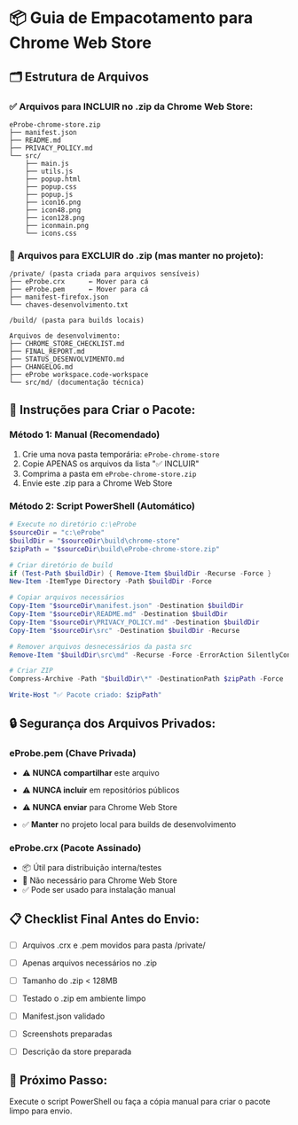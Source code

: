 # 📦 Guia de Empacotamento para Chrome Web Store

## 🗂️ Estrutura de Arquivos

### ✅ **Arquivos para INCLUIR no .zip da Chrome Web Store:**

```
eProbe-chrome-store.zip
├── manifest.json
├── README.md
├── PRIVACY_POLICY.md
└── src/
    ├── main.js
    ├── utils.js
    ├── popup.html
    ├── popup.css
    ├── popup.js
    ├── icon16.png
    ├── icon48.png
    ├── icon128.png
    ├── iconmain.png
    └── icons.css
```

### 🚫 **Arquivos para EXCLUIR do .zip (mas manter no projeto):**

```
/private/ (pasta criada para arquivos sensíveis)
├── eProbe.crx      ← Mover para cá
├── eProbe.pem      ← Mover para cá
├── manifest-firefox.json
└── chaves-desenvolvimento.txt

/build/ (pasta para builds locais)

Arquivos de desenvolvimento:
├── CHROME_STORE_CHECKLIST.md
├── FINAL_REPORT.md
├── STATUS_DESENVOLVIMENTO.md
├── CHANGELOG.md
├── eProbe workspace.code-workspace
└── src/md/ (documentação técnica)
```

## 🔧 **Instruções para Criar o Pacote:**

### Método 1: Manual (Recomendado)


1. Crie uma nova pasta temporária: `eProbe-chrome-store`
2. Copie APENAS os arquivos da lista "✅ INCLUIR"
3. Comprima a pasta em `eProbe-chrome-store.zip`
4. Envie este .zip para a Chrome Web Store


### Método 2: Script PowerShell (Automático)

```powershell
# Execute no diretório c:\eProbe
$sourceDir = "c:\eProbe"
$buildDir = "$sourceDir\build\chrome-store"
$zipPath = "$sourceDir\build\eProbe-chrome-store.zip"

# Criar diretório de build
if (Test-Path $buildDir) { Remove-Item $buildDir -Recurse -Force }
New-Item -ItemType Directory -Path $buildDir -Force

# Copiar arquivos necessários
Copy-Item "$sourceDir\manifest.json" -Destination $buildDir
Copy-Item "$sourceDir\README.md" -Destination $buildDir
Copy-Item "$sourceDir\PRIVACY_POLICY.md" -Destination $buildDir
Copy-Item "$sourceDir\src" -Destination $buildDir -Recurse

# Remover arquivos desnecessários da pasta src
Remove-Item "$buildDir\src\md" -Recurse -Force -ErrorAction SilentlyContinue

# Criar ZIP
Compress-Archive -Path "$buildDir\*" -DestinationPath $zipPath -Force

Write-Host "✅ Pacote criado: $zipPath"
```

## 🔒 **Segurança dos Arquivos Privados:**


### **eProbe.pem (Chave Privada)**

- ⚠️ **NUNCA compartilhar** este arquivo
- ⚠️ **NUNCA incluir** em repositórios públicos
- ⚠️ **NUNCA enviar** para Chrome Web Store

- ✅ **Manter** no projeto local para builds de desenvolvimento

### **eProbe.crx (Pacote Assinado)**

- 📦 Útil para distribuição interna/testes
- 🚫 Não necessário para Chrome Web Store
- ✅ Pode ser usado para instalação manual

## 📋 **Checklist Final Antes do Envio:**

- [ ] Arquivos .crx e .pem movidos para pasta /private/
- [ ] Apenas arquivos necessários no .zip
- [ ] Tamanho do .zip < 128MB
- [ ] Testado o .zip em ambiente limpo
- [ ] Manifest.json validado

- [ ] Screenshots preparadas
- [ ] Descrição da store preparada

## 🎯 **Próximo Passo:**

Execute o script PowerShell ou faça a cópia manual para criar o pacote limpo para envio.
